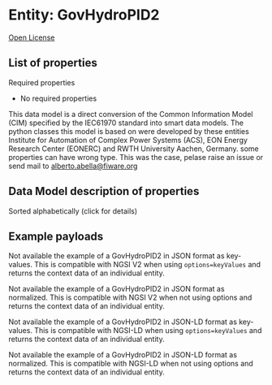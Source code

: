 Entity: GovHydroPID2  
====================  
[Open License](https://github.com/smart-data-models//dataModel.EnergyCIM/blob/master/GovHydroPID2/LICENSE.md)  

## List of properties  

Required properties  
- No required properties    
This data model is a direct conversion of the Common Information Model (CIM) specified by the IEC61970 standard into smart data models. The python classes this model is based on were developed by these entities Institute for Automation of Complex Power Systems (ACS), EON Energy Research Center (EONERC) and RWTH University Aachen, Germany. some properties can have wrong type. This was the case, pelase raise an issue or send mail to alberto.abella@fiware.org  
## Data Model description of properties  
Sorted alphabetically (click for details)  
## Example payloads    
Not available the example of a GovHydroPID2 in JSON format as key-values. This is compatible with NGSI V2 when  using `options=keyValues` and returns the context data of an individual entity.  
Not available the example of a GovHydroPID2 in JSON format as normalized. This is compatible with NGSI V2 when not using options and returns the context data of an individual entity.  
Not available the example of a GovHydroPID2 in JSON-LD format as key-values. This is compatible with NGSI-LD when  using `options=keyValues` and returns the context data of an individual entity.  
Not available the example of a GovHydroPID2 in JSON-LD format as normalized. This is compatible with NGSI-LD when not using options and returns the context data of an individual entity.  
